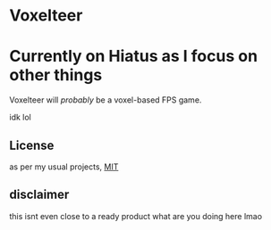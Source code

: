 # Voxelteer

# Currently on Hiatus as I focus on other things

Voxelteer will *probably* be a voxel-based FPS game.

idk lol

## License

as per my usual projects, [MIT](./LICENSE)

## disclaimer

this isnt even close to a ready product what are you doing here lmao
